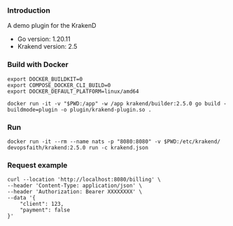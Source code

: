 ### Introduction
A demo plugin for the KrakenD
- Go version: 1.20.11
- Krakend version: 2.5

### Build with Docker
```
export DOCKER_BUILDKIT=0                                                                                                                                                    
export COMPOSE_DOCKER_CLI_BUILD=0
export DOCKER_DEFAULT_PLATFORM=linux/amd64
```
```
docker run -it -v "$PWD:/app" -w /app krakend/builder:2.5.0 go build -buildmode=plugin -o plugin/krakend-plugin.so .
```
### Run
```
docker run -it --rm --name nats -p "8080:8080" -v $PWD:/etc/krakend/ devopsfaith/krakend:2.5.0 run -c krakend.json
```

### Request example
```
curl --location 'http://localhost:8080/billing' \
--header 'Content-Type: application/json' \
--header 'Authorization: Bearer XXXXXXXX' \
--data '{
    "client": 123,
    "payment": false
}'
```